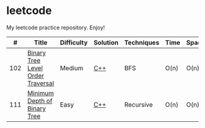 # leetcode
My leetcode practice repository. Enjoy!


|  #  | Title | Difficulty | Solution |  Techniques | Time | Space | Notes |
| --- | ----- | ---------- | -------- | ----------- | ---- | ----- | ----- |
| 102 |[Binary Tree Level Order Traversal](https://leetcode.com/problems/binary-tree-level-order-traversal/) | Medium | [C++](/102-Binary-Tree-Level-Order-Traversal.cpp) | BFS | O(n) | O(n) | |
| 111 |[Minimum Depth of Binary Tree](https://leetcode.com/problems/minimum-depth-of-binary-tree/)| Easy | [C++](/111-Minimum-Depth-of-Binary-Tree.cpp) | Recursive | O(n) | O(n) | |
